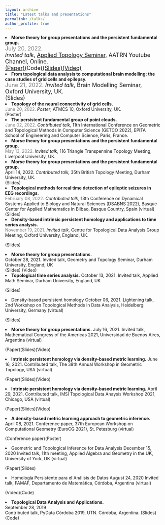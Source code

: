 ```yaml
---
layout: archive
title: "Latest talks and presentations"
permalink: /talks/
author_profile: true
---
```



<!--
  {% if site.talkmap_link == true %}

<p style="text-decoration:underline;"><a href="/talkmap.html">See a map of all the places I've given a talk!</a></p>

{% endif %}

{% for post in site.talks reversed %}
  {% include archive-single-talk.html %}
{% endfor %}
-->

<li>
<b>Morse theory for group presentations and the persistent fundamental group.</b>
<br>
<span style="font-size: 18px">
<span style = "color: grey">July 20, 2022.</span>
<br>
<i>Invited talk</i>, <a href="https://www.aatrn.net">Applied Topology Seminar</a>, AATRN Youtube Channel, Online.
<br>
<a href="https://arxiv.org/abs/1912.00115">(Paper)</a href="https://github.com/ximenafernandez/Finite-Topological-Spaces"><a>(Code)</a><a href="https://ximenafernandez.github.io/reveal.js-presentations/slides/Morse_AATRN.html#/">(Slides)</a><a href=" https://www.youtube.com/watch?v=f62fRQdizAI">(Video)</a>
</span>
</li>

<li><b> From topological data analysis to computational brain modelling: the case studies of grid cells and epilepsy.</b>
<br>
<span style="font-size: 18px">
<span style = "color: grey">June 21, 2022.</span> <i>Invited talk</i>, Brain Modelling Seminar, Oxford University, UK.
<br>
(Slides)
</span>
</li>

<li> <b>Topology of the neural connectivity of grid cells.</b>
<br>
 <span style = "color: grey">June 20, 2022.</span>
 <i>Poster</i>, ATMCS 10, Oxford University, UK.
 <br>
(Poster)
</li>

<li> <b>The persistent fundamental group of point clouds.</b>
<br>
<span style = "color: grey">June 02, 2022.</span>
<i>Contributed talk</i>, 11th International Conference on Geometric and Topological Methods in Computer Science (GETCO 2022), EPITA School of Engineering and Computer Science, Paris, France.
<br>
</li>

<li> <b>Morse theory for group presentations and the persistent fundamental group.</b>
<br>
<span style = "color: grey">May 13, 2022.</span>
<i>Invited talk,</i> 116 Triangle Transpennine Topology Meeting, Liverpool University, UK.
</li>

<li> <b>Morse theory for group presentations and the persistent fundamental group.</b>
<br>
 April 14, 2022.
<i>Contributed talk,</i> 35th British Topology Meeting, Durham University, UK.
<br>
(Slides)
</li>

<li> <b>Topological methods for real time detection of epileptic seizures in EEG recordings.</b>
<br>
<span style = "color: grey">February 08, 2022.</span>
<i>Contributed talk,</i> 13th Conference on Dynamical Systems Applied to Biology and Natural Sciences (DSABNS 2022), Basque Center for Applied Mathematics in Bilbao, Basque Country, Spain (virtual)
<br>
(Slides)
</li>

<li><b>Density-based intrinsic persistent homology and applications to time series analysis.</b>
<br>
<span style = "color: grey">November 19, 2021.</span>
<i>Invited talk,</i> Centre for Topological Data Analysis Group Meeting, Oxford University, England, UK.

(Slides)
</li>

<li> <b>Morse theory for group presentations.</b>
<br>
 October 28, 2021.
Invited talk, Geometry and Topology Seminar, Durham University, England, UK
<br>
(Slides) (Video)
</li>

<li><b>Topological time series analysis.</b>
 October 13, 2021.
Invited talk, Applied Math Seminar, Durham University, England, UK

(Slides)
</li>

<li> Density-based persistent homology
 October 06, 2021.
Lightening talk, 2nd Workshop on Topological Methods in Data Analysis, Heidelberg University, Germany (virtual)

(Slides)
</li>

<li> <b>Morse theory for group presentations.</b>
 July 16, 2021.
Invited talk, Mathematical Congress of the Americas 2021, Universidad de Buenos Aires, Argentina (virtual)

(Paper)(Slides)(Video)

<li><b>Intrinsic persistent homology via density-based metric learning.</b>
 June 16, 2021.
Contributed talk, The 38th Annual Workshop in Geometric Topology, USA (virtual)

(Paper)(Slides)(Video)
</li>

<li><b>Intrinsic persistent homology via density-based metric learning.</b>
 April 29, 2021.
Contributed talk, IMSI Topological Data Anaysis Workshop 2021, Chicago, USA (virtual)

(Paper)(Slides)(Video)
</li>

<li><b>A density-based metric learning approach to geometric inference.</b>
 April 08, 2021.
Conference paper, 37th European Workshop on Computational Geometry (EuroCG 2021), St. Petesburg (virtual)

(Conference paper)(Poster)
</li>

<li> Geometric and Topological Inference for Data Analysis
 December 15, 2020
Invited talk, 11th meeting, Applied Algebra and Geometry in the UK, University of York, UK (virtual)

(Paper)(Slides)
</li>

<li> Homología Persistente para el Análisis de Datos
 August 24, 2020
Invited talk, FAMAF, Departamento de Matemática, Córdoba, Argentina (virtual)

(Video)(Code)
</li>

<li> <b>Topological Data Analysis and Applications.</b>
<br>
 September 28, 2019
<br>
Contributed talk, PyData Córdoba 2019, UTN. Córdoba, Argentina.
(Slides)(Code)
</li>
